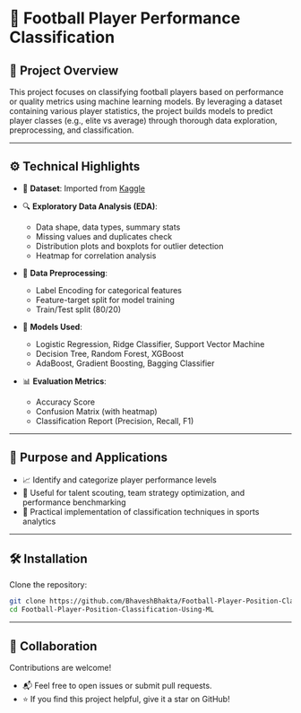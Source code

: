 # 🏈 Football Player Performance Classification

## 🧠 Project Overview

This project focuses on classifying football players based on performance or quality metrics using machine learning models. By leveraging a dataset containing various player statistics, the project builds models to predict player classes (e.g., elite vs average) through thorough data exploration, preprocessing, and classification.

---

## ⚙️ Technical Highlights

* 📂 **Dataset**: Imported from [Kaggle](https://www.kaggle.com/)
* 🔍 **Exploratory Data Analysis (EDA)**:

  * Data shape, data types, summary stats
  * Missing values and duplicates check
  * Distribution plots and boxplots for outlier detection
  * Heatmap for correlation analysis
* 🧹 **Data Preprocessing**:

  * Label Encoding for categorical features
  * Feature-target split for model training
  * Train/Test split (80/20)
* 🧠 **Models Used**:

  * Logistic Regression, Ridge Classifier, Support Vector Machine
  * Decision Tree, Random Forest, XGBoost
  * AdaBoost, Gradient Boosting, Bagging Classifier
* 📊 **Evaluation Metrics**:

  * Accuracy Score
  * Confusion Matrix (with heatmap)
  * Classification Report (Precision, Recall, F1)

---

## 🎯 Purpose and Applications

* 📈 Identify and categorize player performance levels
* 🧪 Useful for talent scouting, team strategy optimization, and performance benchmarking
* 🧠 Practical implementation of classification techniques in sports analytics

---

## 🛠 Installation

 Clone the repository:

   ```bash
   git clone https://github.com/BhaveshBhakta/Football-Player-Position-Classification-Using-ML.git
   cd Football-Player-Position-Classification-Using-ML
   ```

---

## 🤝 Collaboration

Contributions are welcome!

* 📬 Feel free to open issues or submit pull requests.
* ⭐ If you find this project helpful, give it a star on GitHub!

